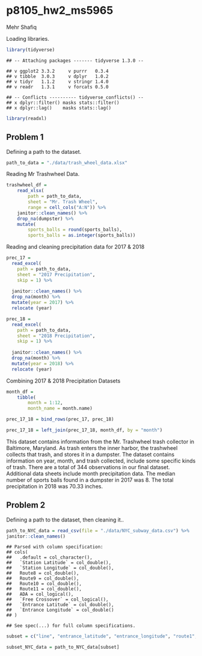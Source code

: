 p8105\_hw2\_ms5965
================
Mehr Shafiq

Loading libraries.

``` r
library(tidyverse)
```

    ## -- Attaching packages ------- tidyverse 1.3.0 --

    ## v ggplot2 3.3.2     v purrr   0.3.4
    ## v tibble  3.0.3     v dplyr   1.0.2
    ## v tidyr   1.1.2     v stringr 1.4.0
    ## v readr   1.3.1     v forcats 0.5.0

    ## -- Conflicts ---------- tidyverse_conflicts() --
    ## x dplyr::filter() masks stats::filter()
    ## x dplyr::lag()    masks stats::lag()

``` r
library(readxl)
```

## Problem 1

Defining a path to the dataset.

``` r
path_to_data = "./data/trash_wheel_data.xlsx"
```

Reading Mr Trashwheel Data.

``` r
trashwheel_df = 
    read_xlsx(
        path = path_to_data,
        sheet = "Mr. Trash Wheel",
        range = cell_cols("A:N")) %>% 
    janitor::clean_names() %>% 
    drop_na(dumpster) %>% 
    mutate(
        sports_balls = round(sports_balls),
        sports_balls = as.integer(sports_balls))
```

Reading and cleaning precipitation data for 2017 & 2018

``` r
prec_17 = 
  read_excel(
    path = path_to_data,
    sheet = "2017 Precipitation",
    skip = 1) %>% 
  
  janitor::clean_names() %>% 
  drop_na(month) %>% 
  mutate(year = 2017) %>% 
  relocate (year)

prec_18 = 
  read_excel(
    path = path_to_data,
    sheet = "2018 Precipitation",
    skip = 1) %>% 
  
  janitor::clean_names() %>% 
  drop_na(month) %>% 
  mutate(year = 2018) %>% 
  relocate (year)
```

Combining 2017 & 2018 Precipitation Datasets

``` r
month_df = 
    tibble(
        month = 1:12,
        month_name = month.name)

prec_17_18 = bind_rows(prec_17, prec_18) 

prec_17_18 = left_join(prec_17_18, month_df, by = "month")
```

This dataset contains information from the Mr. Trashwheel trash
collector in Baltimore, Maryland. As trash enters the inner harbor, the
trashwheel collects that trash, and stores it in a dumpster. The dataset
contains information on year, month, and trash collected, include some
specific kinds of trash. There are a total of 344 observations in our
final dataset. Additional data sheets include month precipitation data.
The median number of sports balls found in a dumpster in 2017 was 8. The
total precipitation in 2018 was 70.33 inches.

## Problem 2

Defining a path to the dataset, then cleaning it..

``` r
path_to_NYC_data = read_csv(file = "./data/NYC_subway_data.csv") %>% 
janitor::clean_names() 
```

    ## Parsed with column specification:
    ## cols(
    ##   .default = col_character(),
    ##   `Station Latitude` = col_double(),
    ##   `Station Longitude` = col_double(),
    ##   Route8 = col_double(),
    ##   Route9 = col_double(),
    ##   Route10 = col_double(),
    ##   Route11 = col_double(),
    ##   ADA = col_logical(),
    ##   `Free Crossover` = col_logical(),
    ##   `Entrance Latitude` = col_double(),
    ##   `Entrance Longitude` = col_double()
    ## )

    ## See spec(...) for full column specifications.

``` r
subset = c("line", "entrance_latitude", "entrance_longitude", "route1", "route2", "route3", "route4", "route5", "route6", "route7", "route8", "route9", "route10", "route11", "entry", "vending", "entrance_type", "ada", "station_name")

subset_NYC_data = path_to_NYC_data[subset]
```
